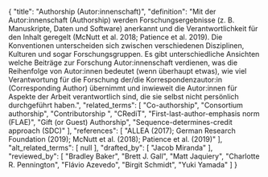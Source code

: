 {
    "title": "Authorship (Autor:innenschaft)",
    "definition": "Mit der Autor:innenschaft (Authorship) werden Forschungsergebnisse (z. B. Manuskripte, Daten und Software) anerkannt und die Verantwortlichkeit für den Inhalt geregelt (McNutt et al. 2018; Patience et al. 2019). Die Konventionen unterscheiden sich zwischen verschiedenen Disziplinen, Kulturen und sogar Forschungsgruppen. Es gibt unterschiedliche Ansichten welche Beiträge zur Forschung Autor:innenschaft verdienen, was die Reihenfolge von Autor:innen bedeutet (wenn überhaupt etwas), wie viel Verantwortung für die Forschung der/die Korrespondenzautor:in (Corresponding Author) übernimmt und inwieweit die Autor:innen für Aspekte der Arbeit verantwortlich sind, die sie selbst nicht persönlich durchgeführt haben.",
    "related_terms": [
        "Co-authorship",
        "Consortium authorship",
        "Contributorship ",
        "CRediT",
        "First-last-author-emphasis norm (FLAE)",
        "Gift (or Guest) Authorship",
        "Sequence-determines-credit approach (SDC)"
    ],
    "references": [
        "ALLEA (2017); German Research Foundation (2019); McNutt et al. (2018); Patience et al. (2019)"
    ],
    "alt_related_terms": [
        null
    ],
    "drafted_by": [
        "Jacob Miranda"
    ],
    "reviewed_by": [
        "Bradley Baker",
        "Brett J. Gall",
        "Matt Jaquiery",
        "Charlotte R. Pennington",
        "Flávio Azevedo",
        "Birgit Schmidt",
        "Yuki Yamada"
    ]
}